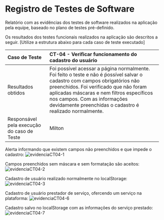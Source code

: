 # Registro de Testes de Software

Relatório com as evidências dos testes de software realizados na aplicação pela equipe, baseado no plano de testes pré-definido.

Os resultados dos testes funcionais realizados na aplicação são descritos a seguir. [Utilize a estrutura abaixo para cada caso de teste executado]

|Caso de Teste    | CT-04 - Verificar funcionamento do cadastro do usuário |
|:---|:---|
| Resultados obtidos | Foi possível acessar a página normalmente. Foi feito o teste e não é ṕossível salvar o cadastro com campos obrigatórios não preenchidos. Foi verificado que não foram aplicadas máscaras e nem filtros específicos nos campos. Com as informações devidamente preenchidas o cadastro é realizado normalmente.|
| Responsável pela execução do caso de Teste | Milton |

Alerta informando que existem campos não preenchidos e que impede o cadastro:
![evidenciaCT04-1](https://github.com/ICEI-PUC-Minas-PMV-ADS/pmv-ads-2024-1-e1-proj-web-t09-pmv-ads-2024-1-e1-projservicein/assets/165446124/e4b8f355-9b0d-4b2a-8698-6f3d588c5386)

Campos preenchidos sem máscara e sem formatação são aceitos:
![evidenciaCT04-2](https://github.com/ICEI-PUC-Minas-PMV-ADS/pmv-ads-2024-1-e1-proj-web-t09-pmv-ads-2024-1-e1-projservicein/assets/165446124/f2e95ac2-790e-4bdb-8eff-3db8b302b73e)

Cadastro de usuário realizado normalmente no localStorage:
![evidenciaCT04-3](https://github.com/ICEI-PUC-Minas-PMV-ADS/pmv-ads-2024-1-e1-proj-web-t09-pmv-ads-2024-1-e1-projservicein/assets/165446124/afa2dbdd-e908-412d-b603-a1a9b903fedf)

Cadastro de usuário prestador de serviço, ofercendo um serviço na plataforma:
![evidenciaCT04-6](https://github.com/ICEI-PUC-Minas-PMV-ADS/pmv-ads-2024-1-e1-proj-web-t09-pmv-ads-2024-1-e1-projservicein/assets/165446124/35c72212-19c9-45c8-8964-7113dbf1326b)

Cadastro salvo no localStorage com as informações do serviço prestado:
![evidenciaCT04-7](https://github.com/ICEI-PUC-Minas-PMV-ADS/pmv-ads-2024-1-e1-proj-web-t09-pmv-ads-2024-1-e1-projservicein/assets/165446124/7e08ba6b-9454-4b47-9fb4-e1b2e83544dc)
